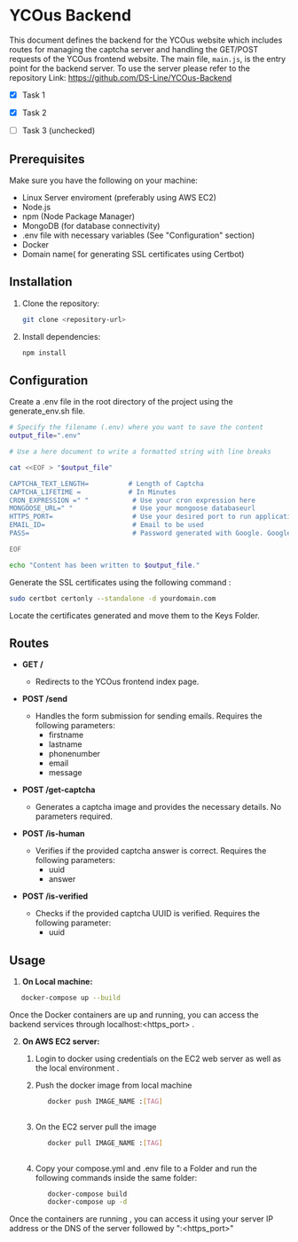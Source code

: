 # YCOus Backend

This document defines the backend for the YCOus website which includes routes for managing the captcha server and handling the GET/POST requests of the YCOus frontend website. The main file, `main.js`, is the entry point for the backend server.
To use the server please refer to the repository Link: 
https://github.com/DS-Line/YCOus-Backend
- [x] Task 1
- [x] Task 2
- [ ] Task 3 (unchecked)



## Prerequisites

Make sure you have the following on your machine:

- Linux Server enviroment (preferably using AWS EC2)
- Node.js
- npm (Node Package Manager)
- MongoDB (for database connectivity)
- .env file with necessary variables (See "Configuration" section)
- Docker
- Domain name( for generating SSL certificates using Certbot)

## Installation

1. Clone the repository:

   ```bash
   git clone <repository-url>

2. Install dependencies:

   ```bash
   npm install

## Configuration

Create a .env file in the root directory of the project using the generate_env.sh file.

```bash
# Specify the filename (.env) where you want to save the content
output_file=".env"

# Use a here document to write a formatted string with line breaks

cat <<EOF > "$output_file"

CAPTCHA_TEXT_LENGTH=          # Length of Captcha
CAPTCHA_LIFETIME =            # In Minutes
CRON_EXPRESSION =" "           # Use your cron expression here
MONGOOSE_URL=" "               # Use your mongoose databaseurl
HTTPS_PORT=                    # Use your desired port to run application on
EMAIL_ID=                      # Email to be used
PASS=                          # Password generated with Google. Google account -> app passwords

EOF

echo "Content has been written to $output_file."
```

Generate the SSL certificates using the following command :

 ```bash
 sudo certbot certonly --standalone -d yourdomain.com
```
Locate the certificates generated and move them to the Keys Folder.

## Routes

- **GET /**
  - Redirects to the YCOus frontend index page.

- **POST /send**
  - Handles the form submission for sending emails. Requires the following parameters:
    - firstname
    - lastname
    - phonenumber
    - email
    - message

- **POST /get-captcha**
  - Generates a captcha image and provides the necessary details. No parameters required.

- **POST /is-human**
  - Verifies if the provided captcha answer is correct. Requires the following parameters:
    - uuid
    - answer

- **POST /is-verified**
  - Checks if the provided captcha UUID is verified. Requires the following parameter:
    - uuid

## Usage

1. **On Local machine:**
   
  ```bash
     docker-compose up --build
  ```
Once the Docker containers are up and running, you can access the backend services through localhost:<https_port> .

2. **On AWS EC2 server:**
   
   1. Login to docker using credentials on the EC2 web server as well as the local environment .
      
   2. Push the docker image from local machine
      ```bash
         docker push IMAGE_NAME :[TAG]
     
   3. On the EC2 server pull the image
     
      ```bash
         docker pull IMAGE_NAME :[TAG]
     
   4. Copy your compose.yml and .env file to a Folder and run the following commands inside the same folder:
      ```bash
         docker-compose build
         docker-compose up -d
      
Once the containers are running , you can access it using your server IP address or the DNS of the server followed by ":<https_port>"
     
     
     
   
